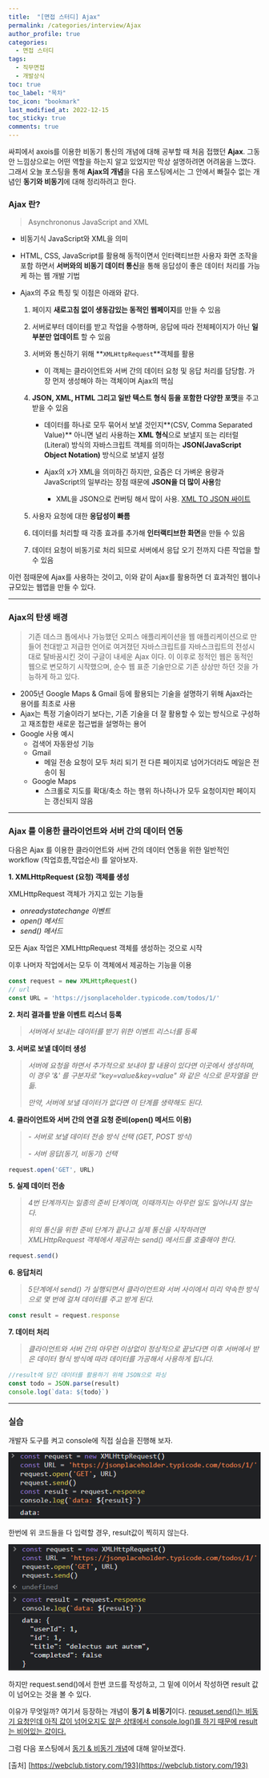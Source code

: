 ```yaml
---
title:  "[면접 스터디] Ajax"
permalink: /categories/interview/Ajax
author_profile: true
categories:
  - 면접 스터디
tags:
  - 직무면접
  - 개발상식
toc: true
toc_label: "목차"
toc_icon: "bookmark"
last_modified_at: 2022-12-15
toc_sticky: true 
comments: true
---
```


 싸피에서 axois를 이용한 비동기 통신의 개념에 대해 공부할 때 처음 접했던 **Ajax**. 그동안 느낌상으로는 어떤 역할을 하는지 알고 있었지만 막상 설명하려면 어려움을 느꼈다. 그래서 오늘 포스팅을 통해 **Ajax의 개념**을 다음 포스팅에서는 그 안에서 빠질수 없는 개념인 **동기와 비동기**에 대해 정리하려고  한다.



### Ajax 란?

> Asynchrononus JavaScript and XML

- 비동기식 JavaScript와 XML을 의미

- HTML, CSS, JavaScript를 활용해 동적이면서 인터랙티브한 사용자 화면 조작을 포함 하면서 **서버와의 비동기 데이터 통신**을 통해 응답성이 좋은 데이터 처리를 가능케 하는 웹 개발 기법

- Ajax의 주요 특징 및 이점은 아래와 같다.

  1. 페이지 **새로고침 없이 생동감있는 동적인 웹페이지**를 만들 수 있음

  2. 서버로부터 데이터를 받고 작업을 수행하며,  응답에 따라 전체페이지가 아닌 **일부분만 업데이트** 할 수 있음

  3. 서버와 통신하기 위해 **`XMLHttpRequest`**객체를 활용

     - 이 객체는 클라이언트와 서버 간의 데이터 요청 및 응답 처리를 담당함. 가장 먼저 생성해야 하는 객체이며 Ajax의 핵심

  4. **JSON, XML, HTML 그리고 일반 텍스트 형식 등을 포함한 다양한 포맷**을 주고 받을 수 있음
  
      - 데이터를 하나로 모두 묶어서 보낼 것인지**(CSV, Comma Separated Value)** 아니면 널리 사용하는 **XML 형식**으로 보낼지 또는 리터럴(Literal) 방식의 자바스크립트 객체를 의미하는 **JSON(JavaScript Object Notation)** 방식으로 보낼지 설정
        
      - Ajax의 x가 XML을 의미하긴 하지만, 요즘은 더 가벼운 용량과 JavaScript의 일부라는 장점 때문에 **JSON을 더 많이 사용**함
        - XML을 JSON으로 컨버팅 해서 많이 사용. [XML TO JSON 싸이트](https://codebeautify.org/xmltojson)
        
      
  5. 사용자 요청에 대한 **응답성이 빠름**
  
  
  6. 데이터를 처리할 때 각종 효과를 추가해 **인터랙티브한 화면**을 만들 수 있음
  
  7. 데이터 요청이 비동기로 처리 되므로 서버에서 응답 오기 전까지 다른 작업을 할 수 있음

이런 점때문에 Ajax를 사용하는 것이고, 이와 같이 Ajax를 활용하면 더 효과적인 웹이나 규모있는 웹앱을 만들 수 있다.



-----

### Ajax의 탄생 배경

>기존 데스크 톱에서나 가능했던 오피스 애플리케이션을 웹 애플리케이션으로 만들어 천대받고 저급한 언어로 여겨졌던 자바스크립트를 자바스크립트의 전성시대로 탈바꿈시킨 것이 구글이 내세운 Ajax 이다. 이 이후로 정적인 웹은 동적인 웹으로 변모하기 시작했으며, 순수 웹 표준 기술만으로 기존 상상만 하던 것을 가능하게 하고 있다.

- 2005년 Google Maps & Gmail 등에 활용되는 기술을 설명하기 위해 Ajax라는 용어를 최초로 사용
- Ajax는 특정 기술이라기 보다는, 기존 기술을 더 잘 활용할 수 있는 방식으로 구성하고 재조합한 새로운 접근법을 설명하는 용어
- Google 사용 예시
  - 검색어 자동완성 기능
  - Gmail
    - 메일 전송 요청이 모두 처리 되기 전 다른 페이지로 넘어가더라도 메일은 전송이 됨
  - Google Maps
    - 스크롤로 지도를 확대/축소 하는 행위 하나하나가 모두 요청이지만 페이지는 갱신되지 않음




----

### Ajax 를 이용한 클라이언트와 서버 간의 데이터 연동

다음은 Ajax 를 이용한 클라이언트와 서버 간의 데이터 연동을 위한 일반적인 workflow (작업흐름,작업순서) 를 알아보자.



**1. XMLHttpRequest (요청) 객체를 생성**

XMLHttpRequest 객체가 가지고 있는 기능들

- *onreadystatechange 이벤트*
- *open() 메서드*
- *send() 메서드*

모든 Ajax 작업은 XMLHttpRequest  객체를 생성하는 것으로 시작 

이후 나머자 작업에서는 모두 이 객체에서 제공하는 기능을 이용

```javascript
const request = new XMLHttpRequest()
// url
const URL = 'https://jsonplaceholder.typicode.com/todos/1/'
```



**2. 처리 결과를 받을 이벤트 리스너 등록**

> *서버에서 보내는 데이터를 받기 위한 이벤트 리스너를 등록*



**3. 서버로 보낼 데이터 생성**

> *서버에 요청을 하면서 추가적으로 보내야 할 내용이 있다면 이곳에서 생성하며, 이 경우 '&' 를 구분자로 "key=value&key=value" 와 같은 식으로 문자열을 만듦.* 
>
> *만약, 서버에 보낼 데이터가 없다면 이 단계를 생략해도 된다.*



**4. 클라이언트와 서버 간의 연결 요청 준비(open() 메서드 이용)**

> *- 서버로 보낼 데이터 전송 방식 선택 (GET, POST 방식)*
>
> *- 서버 응답(동기, 비동기) 선택*

```javascript
request.open('GET', URL)
```



**5. 실제 데이터 전송**

> *4번 단계까지는 일종의 준비 단계이며, 이때까지는 아무런 일도 일어나지 않는다.*
>
> *위의 통신을 위한 준비 단계가 끝나고 실제 통신을 시작하려면 XMLHttpRequest 객체에서 제공하는 send() 메서드를 호출해야 한다*.

```javascript
request.send()
```



**6. 응답처리**

> *5단계에서 send() 가 실행되면서  클라이언트와 서버 사이에서 미리 약속한 방식으로 몇 번에 걸쳐 데이터를 주고 받게 된다.*

```javascript
const result = request.response
```



**7. 데이터 처리**

> *클라이언트와 서버 간의 아무런 이상없이 정상적으로 끝났다면 이후 서버에서 받은 데이터 형식 방식에 따라 데이터를 가공해서 사용하게 됩니다.*

```javascript
//result에 담긴 데이터를 활용하기 위해 JSON으로 파싱
const todo = JSON.parse(result)
console.log(`data: ${todo}`)
```

----



### 실습

개발자 도구를 켜고 console에 직접 실습을 진행해 보자.

![image-20221215164302802](/assets/images/image-20221215164302802.png)

한번에 위 코드들을 다 입력할 경우, result값이 찍히지 않는다.

![image-20221215164417605](/assets/images/image-20221215164417605.png)

하지만 request.send()에서 한번 코드를 작성하고, 그 밑에 이어서 작성하면 result 값이 넘어오는 것을 볼 수 있다. 

이유가 무엇일까? 여기서 등장하는 개념이 **동기 & 비동기**이다. <u>requset.send()는 비동기 요청인데 아직 값이 넘어오지도 않은 상태에서 console.log()를 하기 때문에 result는 비어있는 값이다.</u>

그럼 다음 포스팅에서 [동기 & 비동기 개념](https://devsjin.github.io/categories/interview/SyncandAsync)에 대해 알아보겠다.



[출처] [https://webclub.tistory.com/193](https://webclub.tistory.com/193)